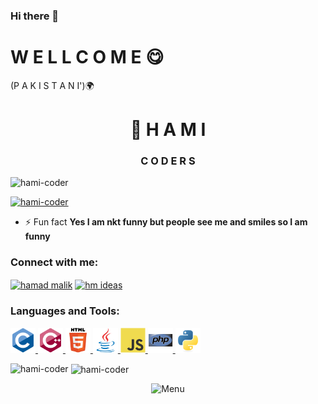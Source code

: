 ### Hi there 👋

<!--
**HAMI-CODER/HAMI-CODER** is a ✨ _special_ ✨ repository because its `README.md` (this file) appears on your GitHub profile.

Here are some ideas to get you started:

- 🔭 I’m currently working on ...
- 🌱 I’m currently learning ...
- 👯 I’m looking to collaborate on ...
- 🤔 I’m looking for help with ...
- 💬 Ask me about ...
- 📫 How to reach me: ...
- 😄 Pronouns: ...
- ⚡ Fun fact: ...
-->

# W E L L C O M E 😋
(P A K I S T A N I')🌍
<h1 align="center"> 👋  H A M I</h1>
<h3 align="center">C O D E R S</h3>

<p align="left"> <img src="https://komarev.com/ghpvc/?username=hami-coder&label=Profile%20views&color=0e75b6&style=flat" alt="hami-coder" /> </p>

<p align="left"> <a href="https://github.com/ryo-ma/github-profile-trophy"><img src="https://github-profile-trophy.vercel.app/?username=hami-coder" alt="hami-coder" /></a> </p>

- ⚡ Fun fact **Yes I am nkt funny but people see me and smiles so I am funny**

<h3 align="left">Connect with me:</h3>
<p align="left">
<a href="https://fb.com/hamad malik" target="blank"><img align="center" src="https://raw.githubusercontent.com/rahuldkjain/github-profile-readme-generator/master/src/images/icons/Social/facebook.svg" alt="hamad malik" height="30" width="40" /></a>
<a href="https://www.youtube.com/c/hm ideas" target="blank"><img align="center" src="https://raw.githubusercontent.com/rahuldkjain/github-profile-readme-generator/master/src/images/icons/Social/youtube.svg" alt="hm ideas" height="30" width="40" /></a>
</p>

<h3 align="left">Languages and Tools:</h3>
<p align="left"> <a href="https://www.cprogramming.com/" target="_blank"> <img src="https://raw.githubusercontent.com/devicons/devicon/master/icons/c/c-original.svg" alt="c" width="40" height="40"/> </a> <a href="https://www.w3schools.com/cpp/" target="_blank"> <img src="https://raw.githubusercontent.com/devicons/devicon/master/icons/cplusplus/cplusplus-original.svg" alt="cplusplus" width="40" height="40"/> </a> <a href="https://www.w3.org/html/" target="_blank"> <img src="https://raw.githubusercontent.com/devicons/devicon/master/icons/html5/html5-original-wordmark.svg" alt="html5" width="40" height="40"/> </a> <a href="https://www.java.com" target="_blank"> <img src="https://raw.githubusercontent.com/devicons/devicon/master/icons/java/java-original.svg" alt="java" width="40" height="40"/> </a> <a href="https://developer.mozilla.org/en-US/docs/Web/JavaScript" target="_blank"> <img src="https://raw.githubusercontent.com/devicons/devicon/master/icons/javascript/javascript-original.svg" alt="javascript" width="40" height="40"/> </a> <a href="https://www.php.net" target="_blank"> <img src="https://raw.githubusercontent.com/devicons/devicon/master/icons/php/php-original.svg" alt="php" width="40" height="40"/> </a> <a href="https://www.python.org" target="_blank"> <img src="https://raw.githubusercontent.com/devicons/devicon/master/icons/python/python-original.svg" alt="python" width="40" height="40"/> </a> </p>

<p><img align="left" src="https://github-readme-stats.vercel.app/api/top-langs?username=hami-coder&show_icons=true&locale=en&layout=compact" alt="hami-coder" /></p>

<p>&nbsp;<img align="center" src="https://github-readme-stats.vercel.app/api?username=hami-coder&show_icons=true&locale=en" alt="hami-coder" /></p>
<p align="center">
 
 <p align="center">
 <img src="https://github.com/HAMI-CODER/H-A-M-I/blob/main/IMG-20215678-WA0081.jpg" width="640" title="Menu" alt="Menu">
 


